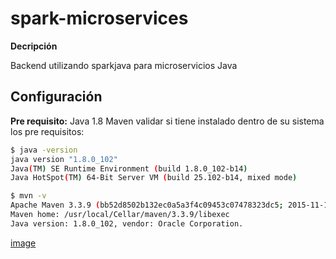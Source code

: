 # spark-microservices

**Decripción**

Backend utilizando sparkjava para microservicios Java

## Configuración
**Pre requisito:**
Java 1.8
Maven
validar si tiene instalado dentro de su sistema los pre requisitos:

```bash
$ java -version
java version "1.8.0_102"
Java(TM) SE Runtime Environment (build 1.8.0_102-b14)
Java HotSpot(TM) 64-Bit Server VM (build 25.102-b14, mixed mode)
```

```bash
$ mvn -v
Apache Maven 3.3.9 (bb52d8502b132ec0a5a3f4c09453c07478323dc5; 2015-11-10T16:41:47+00:00)
Maven home: /usr/local/Cellar/maven/3.3.9/libexec
Java version: 1.8.0_102, vendor: Oracle Corporation.
```

[image](https://files.slack.com/files-pri/T019V4WGZV4-F01LFPUEKPW/image.png)
